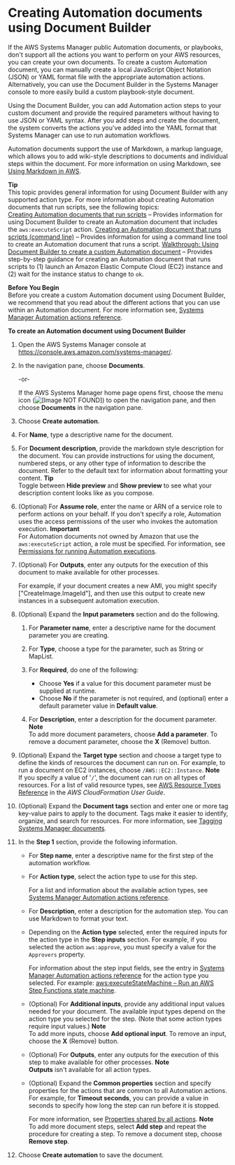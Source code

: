 # Creating Automation documents using Document Builder<a name="automation-document-builder"></a>

If the AWS Systems Manager public Automation documents, or playbooks, don't support all the actions you want to perform on your AWS resources, you can create your own documents\. To create a custom Automation document, you can manually create a local JavaScript Object Notation \(JSON\) or YAML format file with the appropriate automation actions\. Alternatively, you can use the Document Builder in the Systems Manager console to more easily build a custom playbook\-style document\.

Using the Document Builder, you can add Automation action steps to your custom document and provide the required parameters without having to use JSON or YAML syntax\. After you add steps and create the document, the system converts the actions you've added into the YAML format that Systems Manager can use to run automation workflows\.

Automation documents support the use of Markdown, a markup language, which allows you to add wiki\-style descriptions to documents and individual steps within the document\. For more information on using Markdown, see [Using Markdown in AWS](https://docs.aws.amazon.com/general/latest/gr/aws-markdown.html)\.

**Tip**  
This topic provides general information for using Document Builder with any supported action type\. For more information about creating Automation documents that run scripts, see the following topics:  
[Creating Automation documents that run scripts](automation-document-script.md) – Provides information for using Document Builder to create an Automation document that includes the `aws:executeScript` action\.
[Creating an Automation document that runs scripts \(command line\)](automation-document-script-commandline.md) – Provides information for using a command line tool to create an Automation document that runs a script\.
[ Walkthrough: Using Document Builder to create a custom Automation document](automation-walk-document-builder.md) – Provides step\-by\-step guidance for creating an Automation document that runs scripts to \(1\) launch an Amazon Elastic Compute Cloud \(EC2\) instance and \(2\) wait for the instance status to change to `ok`\.

**Before You Begin**  
Before you create a custom Automation document using Document Builder, we recommend that you read about the different actions that you can use within an Automation document\. For more information see, [Systems Manager Automation actions reference](automation-actions.md)\.

**To create an Automation document using Document Builder**

1. Open the AWS Systems Manager console at [https://console\.aws\.amazon\.com/systems\-manager/](https://console.aws.amazon.com/systems-manager/)\.

1. In the navigation pane, choose **Documents**\.

   \-or\-

   If the AWS Systems Manager home page opens first, choose the menu icon \(![\[Image NOT FOUND\]](http://docs.aws.amazon.com/systems-manager/latest/userguide/images/menu-icon-small.png)\) to open the navigation pane, and then choose **Documents** in the navigation pane\.

1. Choose **Create automation**\.

1. For **Name**, type a descriptive name for the document\.

1. For **Document description**, provide the markdown style description for the document\. You can provide instructions for using the document, numbered steps, or any other type of information to describe the document\. Refer to the default text for information about formatting your content\.
**Tip**  
Toggle between **Hide preview** and **Show preview** to see what your description content looks like as you compose\.

1. \(Optional\) For **Assume role**, enter the name or ARN of a service role to perform actions on your behalf\. If you don't specify a role, Automation uses the access permissions of the user who invokes the automation execution\.
**Important**  
For Automation documents not owned by Amazon that use the `aws:executeScript` action, a role must be specified\. For information, see [Permissions for running Automation executions](automation-document-script.md#execution-permissions)\.

1. \(Optional\) For **Outputs**, enter any outputs for the execution of this document to make available for other processes\. 

   For example, if your document creates a new AMI, you might specify \["CreateImage\.ImageId"\], and then use this output to create new instances in a subsequent automation execution\.

1. \(Optional\) Expand the **Input parameters** section and do the following\.

   1. For **Parameter name**, enter a descriptive name for the document parameter you are creating\.

   1. For **Type**, choose a type for the parameter, such as String or MapList\.

   1. For **Required**, do one of the following: 
      + Choose **Yes** if a value for this document parameter must be supplied at runtime\.
      + Choose **No** if the parameter is not required, and \(optional\) enter a default parameter value in **Default value**\.

   1. For **Description**, enter a description for the document parameter\.
**Note**  
To add more document parameters, choose **Add a parameter**\. To remove a document parameter, choose the **X** \(Remove\) button\.

1. \(Optional\) Expand the **Target type** section and choose a target type to define the kinds of resources the document can run on\. For example, to run a document on EC2 instances, choose `/AWS::EC2::Instance`\.
**Note**  
If you specify a value of '`/`', the document can run on all types of resources\. For a list of valid resource types, see [AWS Resource Types Reference](https://docs.aws.amazon.com/AWSCloudFormation/latest/UserGuide/aws-template-resource-type-ref.html) in the *AWS CloudFormation User Guide*\.

1. \(Optional\) Expand the **Document tags** section and enter one or more tag key\-value pairs to apply to the document\. Tags make it easier to identify, organize, and search for resources\. For more information, see [Tagging Systems Manager documents](tagging-documents.md)\.

1. In the **Step 1** section, provide the following information\.
   + For **Step name**, enter a descriptive name for the first step of the automation workflow\.
   + For **Action type**, select the action type to use for this step\.

     For a list and information about the available action types, see [Systems Manager Automation actions reference](automation-actions.md)\.
   + For **Description**, enter a description for the automation step\. You can use Markdown to format your text\.
   + Depending on the **Action type** selected, enter the required inputs for the action type in the **Step inputs** section\. For example, if you selected the action `aws:approve`, you must specify a value for the `Approvers` property\.

     For information about the step input fields, see the entry in [Systems Manager Automation actions reference](automation-actions.md) for the action type you selected\. For example: [aws:executeStateMachine – Run an AWS Step Functions state machine](automation-action-executeStateMachine.md)\.
   + \(Optional\) For **Additional inputs**, provide any additional input values needed for your document\. The available input types depend on the action type you selected for the step\. \(Note that some action types require input values\.\)
**Note**  
To add more inputs, choose **Add optional input**\. To remove an input, choose the **X** \(Remove\) button\.
   + \(Optional\) For **Outputs**, enter any outputs for the execution of this step to make available for other processes\.
**Note**  
**Outputs** isn't available for all action types\.
   + \(Optional\) Expand the **Common properties** section and specify properties for the actions that are common to all Automation actions\. For example, for **Timeout seconds**, you can provide a value in seconds to specify how long the step can run before it is stopped\.

     For more information, see [Properties shared by all actions](automation-actions.md#automation-common)\.
**Note**  
To add more document steps, select **Add step** and repeat the procedure for creating a step\. To remove a document step, choose **Remove step**\.

1. Choose **Create automation** to save the document\.